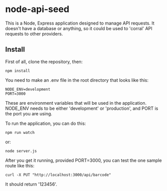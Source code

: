 # node-api-seed

This is a Node, Express application designed to manage API requests.  It doesn't have a database or anything, so it could be used to 'corral' API requests to other providers.

## Install
First of all, clone the repository, then:
```
npm install
```
You need to make an .env file in the root directory that looks like this:
```
NODE_ENV=development
PORT=3000
```
These are environment variables that will be used in the application.  NODE_ENV needs to be either 'development' or 'production', and PORT is the port you are using.

To run the application, you can do this:
```
npm run watch
```
or:
```
node server.js
```
After you get it running, provided PORT=3000, you can test the one sample route like this:
```
curl -X PUT "http://localhost:3000/api/barcode"
```
It should return '123456'.
